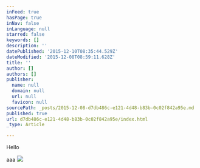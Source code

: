 ```yaml
---
inFeed: true
hasPage: true
inNav: false
inLanguage: null
starred: false
keywords: []
description: ''
datePublished: '2015-12-10T08:35:44.529Z'
dateModified: '2015-12-08T08:59:11.628Z'
title: ''
author: []
authors: []
publisher:
  name: null
  domain: null
  url: null
  favicon: null
sourcePath: _posts/2015-12-08-d7db486c-e121-4d48-b83b-0c02f842a95e.md
published: true
url: d7db486c-e121-4d48-b83b-0c02f842a95e/index.html
_type: Article

---
```

Hello

aaa
![](https://the-grid-user-content.s3-us-west-2.amazonaws.com/0111aa70-15e1-4446-a2f2-f1e5f270069d.jpg)